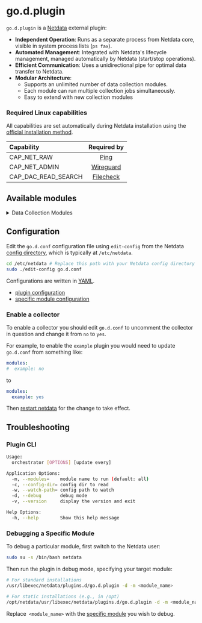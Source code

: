 # go.d.plugin

`go.d.plugin` is a [Netdata](https://github.com/netdata/netdata) external plugin:

- **Independent Operation**: Runs as a separate process from Netdata core, visible in system process lists (`ps fax`).
- **Automated Management**: Integrated with Netdata's lifecycle management, managed automatically by Netdata (start/stop operations).
- **Efficient Communication**: Uses a unidirectional pipe for optimal data transfer to Netdata.
- **Modular Architecture**:
    - Supports an unlimited number of data collection modules.
    - Each module can run multiple collection jobs simultaneously.
    - Easy to extend with new collection modules

### Required Linux capabilities

All capabilities are set automatically during Netdata installation using the [official installation method](/packaging/installer/methods/kickstart.md).

| Capability          |                                                Required by                                                |
|:--------------------|:---------------------------------------------------------------------------------------------------------:|
| CAP_NET_RAW         |      [Ping](https://github.com/netdata/netdata/tree/master/src/go/plugin/go.d/collector/ping#readme)      |
| CAP_NET_ADMIN       | [Wireguard](https://github.com/netdata/netdata/tree/master/src/go/plugin/go.d/collector/wireguard#readme) |
| CAP_DAC_READ_SEARCH | [Filecheck](https://github.com/netdata/netdata/tree/master/src/go/plugin/go.d/collector/filecheck#readme) |

## Available modules

<details>
<summary>Data Collection Modules</summary>

| Name                                                                                                                 |           Monitors            |
|:---------------------------------------------------------------------------------------------------------------------|:-----------------------------:|
| [adaptec_raid](https://github.com/netdata/netdata/tree/master/src/go/plugin/go.d/collector/adaptecraid)              |     Adaptec Hardware RAID     |
| [activemq](https://github.com/netdata/netdata/tree/master/src/go/plugin/go.d/collector/activemq)                     |           ActiveMQ            |
| [ap](https://github.com/netdata/netdata/tree/master/src/go/plugin/go.d/collector/ap)                                 |          Wireless AP          |
| [apache](https://github.com/netdata/netdata/tree/master/src/go/plugin/go.d/collector/apache)                         |            Apache             |
| [apcupsd](https://github.com/netdata/netdata/tree/master/src/go/plugin/go.d/collector/apcupsd)                       |           UPS (APC)           |
| [beanstalk](https://github.com/netdata/netdata/tree/master/src/go/plugin/go.d/collector/beanstalk)                   |           Beanstalk           |
| [bind](https://github.com/netdata/netdata/tree/master/src/go/plugin/go.d/collector/bind)                             |           ISC Bind            |
| [boinc](https://github.com/netdata/netdata/tree/master/src/go/plugin/go.d/collector/boinc)                           |             BOINC             |
| [cassandra](https://github.com/netdata/netdata/tree/master/src/go/plugin/go.d/collector/cassandra)                   |           Cassandra           |
| [ceph](https://github.com/netdata/netdata/tree/master/src/go/plugin/go.d/collector/ceph)                             |             Ceph              |
| [chrony](https://github.com/netdata/netdata/tree/master/src/go/plugin/go.d/collector/chrony)                         |            Chrony             |
| [clickhouse](https://github.com/netdata/netdata/tree/master/src/go/plugin/go.d/collector/clickhouse)                 |          ClickHouse           |
| [cockroachdb](https://github.com/netdata/netdata/tree/master/src/go/plugin/go.d/collector/cockroachdb)               |          CockroachDB          |
| [consul](https://github.com/netdata/netdata/tree/master/src/go/plugin/go.d/collector/consul)                         |            Consul             |
| [coredns](https://github.com/netdata/netdata/tree/master/src/go/plugin/go.d/collector/coredns)                       |            CoreDNS            |
| [couchbase](https://github.com/netdata/netdata/tree/master/src/go/plugin/go.d/collector/couchbase)                   |           Couchbase           |
| [couchdb](https://github.com/netdata/netdata/tree/master/src/go/plugin/go.d/collector/couchdb)                       |            CouchDB            |
| [dmcache](https://github.com/netdata/netdata/tree/master/src/go/plugin/go.d/collector/dmcache)                       |            DMCache            |
| [dnsdist](https://github.com/netdata/netdata/tree/master/src/go/plugin/go.d/collector/dnsdist)                       |            Dnsdist            |
| [dnsmasq](https://github.com/netdata/netdata/tree/master/src/go/plugin/go.d/collector/dnsmasq)                       |     Dnsmasq DNS Forwarder     |
| [dnsmasq_dhcp](https://github.com/netdata/netdata/tree/master/src/go/plugin/go.d/collector/dnsmasq_dhcp)             |         Dnsmasq DHCP          |
| [dns_query](https://github.com/netdata/netdata/tree/master/src/go/plugin/go.d/collector/dnsquery)                    |         DNS Query RTT         |
| [docker](https://github.com/netdata/netdata/tree/master/src/go/plugin/go.d/collector/docker)                         |         Docker Engine         |
| [docker_engine](https://github.com/netdata/netdata/tree/master/src/go/plugin/go.d/collector/docker_engine)           |         Docker Engine         |
| [dockerhub](https://github.com/netdata/netdata/tree/master/src/go/plugin/go.d/collector/dockerhub)                   |          Docker Hub           |
| [dovecot](https://github.com/netdata/netdata/tree/master/src/go/plugin/go.d/collector/dovecot)                       |            Dovecot            |
| [elasticsearch](https://github.com/netdata/netdata/tree/master/src/go/plugin/go.d/collector/elasticsearch)           |   Elasticsearch/OpenSearch    |
| [envoy](https://github.com/netdata/netdata/tree/master/src/go/plugin/go.d/collector/envoy)                           |             Envoy             |
| [exim](https://github.com/netdata/netdata/tree/master/src/go/plugin/go.d/collector/exim)                             |             Exim              |
| [fail2ban](https://github.com/netdata/netdata/tree/master/src/go/plugin/go.d/collector/fail2ban)                     |        Fail2Ban Jails         |
| [filecheck](https://github.com/netdata/netdata/tree/master/src/go/plugin/go.d/collector/filecheck)                   |     Files and Directories     |
| [fluentd](https://github.com/netdata/netdata/tree/master/src/go/plugin/go.d/collector/fluentd)                       |            Fluentd            |
| [freeradius](https://github.com/netdata/netdata/tree/master/src/go/plugin/go.d/collector/freeradius)                 |          FreeRADIUS           |
| [gearman](https://github.com/netdata/netdata/tree/master/src/go/plugin/go.d/collector/gearman)                       |            Gearman            |
| [haproxy](https://github.com/netdata/netdata/tree/master/src/go/plugin/go.d/collector/haproxy)                       |            HAProxy            |
| [hddtemp](https://github.com/netdata/netdata/tree/master/src/go/plugin/go.d/collector/hddtemp)                       |       Disks temperature       |
| [hdfs](https://github.com/netdata/netdata/tree/master/src/go/plugin/go.d/collector/hdfs)                             |             HDFS              |
| [hpssa](https://github.com/netdata/netdata/tree/master/src/go/plugin/go.d/collector/hpssa)                           |        HPE Smart Array        |
| [httpcheck](https://github.com/netdata/netdata/tree/master/src/go/plugin/go.d/collector/httpcheck)                   |       Any HTTP Endpoint       |
| [icecast](https://github.com/netdata/netdata/tree/master/src/go/plugin/go.d/collector/icecast)                       |            Icecast            |
| [intelgpu](https://github.com/netdata/netdata/tree/master/src/go/plugin/go.d/collector/intelgpu)                     |     Intel integrated GPU      |
| [ipfs](https://github.com/netdata/netdata/tree/master/src/go/plugin/go.d/collector/ipfs)                             |             IPFS              |
| [isc_dhcpd](https://github.com/netdata/netdata/tree/master/src/go/plugin/go.d/collector/isc_dhcpd)                   |           ISC DHCP            |
| [k8s_kubelet](https://github.com/netdata/netdata/tree/master/src/go/plugin/go.d/collector/k8s_kubelet)               |            Kubelet            |
| [k8s_kubeproxy](https://github.com/netdata/netdata/tree/master/src/go/plugin/go.d/collector/k8s_kubeproxy)           |          Kube-proxy           |
| [k8s_state](https://github.com/netdata/netdata/tree/master/src/go/plugin/go.d/collector/k8s_state)                   |   Kubernetes cluster state    |
| [lighttpd](https://github.com/netdata/netdata/tree/master/src/go/plugin/go.d/collector/lighttpd)                     |           Lighttpd            |
| [litespeed](https://github.com/netdata/netdata/tree/master/src/go/plugin/go.d/collector/litespeed)                   |           Litespeed           |
| [logind](https://github.com/netdata/netdata/tree/master/src/go/plugin/go.d/collector/logind)                         |        systemd-logind         |
| [logstash](https://github.com/netdata/netdata/tree/master/src/go/plugin/go.d/collector/logstash)                     |           Logstash            |
| [lvm](https://github.com/netdata/netdata/tree/master/src/go/plugin/go.d/collector/lvm)                               |      LVM logical volumes      |
| [maxscale](https://github.com/netdata/netdata/tree/master/src/go/plugin/go.d/collector/maxscale)                     |           MaxScale            |
| [megacli](https://github.com/netdata/netdata/tree/master/src/go/plugin/go.d/collector/megacli)                       |     MegaCli Hardware Raid     |
| [memcached](https://github.com/netdata/netdata/tree/master/src/go/plugin/go.d/collector/memcached)                   |           Memcached           |
| [mongoDB](https://github.com/netdata/netdata/tree/master/src/go/plugin/go.d/collector/mongodb)                       |            MongoDB            |
| [monit](https://github.com/netdata/netdata/tree/master/src/go/plugin/go.d/collector/monit)                           |             Monit             |
| [mysql](https://github.com/netdata/netdata/tree/master/src/go/plugin/go.d/collector/mysql)                           |             MySQL             |
| [nats](https://github.com/netdata/netdata/tree/master/src/go/plugin/go.d/collector/nats)                             |             NATS              |
| [nginx](https://github.com/netdata/netdata/tree/master/src/go/plugin/go.d/collector/nginx)                           |             NGINX             |
| [nginxplus](https://github.com/netdata/netdata/tree/master/src/go/plugin/go.d/collector/nginxplus)                   |          NGINX Plus           |
| [nginxunit](https://github.com/netdata/netdata/tree/master/src/go/plugin/go.d/collector/nginxunit)                   |          NGINX Unit           |
| [nginxvts](https://github.com/netdata/netdata/tree/master/src/go/plugin/go.d/collector/nginxvts)                     |           NGINX VTS           |
| [nsd](https://github.com/netdata/netdata/tree/master/src/go/plugin/go.d/collector/nsd)                               |       NSD (NLnet Labs)        |
| [ntpd](https://github.com/netdata/netdata/tree/master/src/go/plugin/go.d/collector/ntpd)                             |          NTP daemon           |
| [nvidia_smi](https://github.com/netdata/netdata/tree/master/src/go/plugin/go.d/collector/nvidia_smi)                 |          Nvidia SMI           |
| [nvme](https://github.com/netdata/netdata/tree/master/src/go/plugin/go.d/collector/nvme)                             |         NVMe devices          |
| [openldap](https://github.com/netdata/netdata/tree/master/src/go/plugin/go.d/collector/openldap)                     |           OpenLDAP            |
| [openvpn](https://github.com/netdata/netdata/tree/master/src/go/plugin/go.d/collector/openvpn)                       |            OpenVPN            |
| [openvpn_status_log](https://github.com/netdata/netdata/tree/master/src/go/plugin/go.d/collector/openvpn_status_log) |            OpenVPN            |
| [pgbouncer](https://github.com/netdata/netdata/tree/master/src/go/plugin/go.d/collector/pgbouncer)                   |           PgBouncer           |
| [oracledb](https://github.com/netdata/netdata/tree/master/src/go/plugin/go.d/collector/oracledb)                     |           Oracle DB           |
| [phpdaemon](https://github.com/netdata/netdata/tree/master/src/go/plugin/go.d/collector/phpdaemon)                   |           phpDaemon           |
| [phpfpm](https://github.com/netdata/netdata/tree/master/src/go/plugin/go.d/collector/phpfpm)                         |            PHP-FPM            |
| [pihole](https://github.com/netdata/netdata/tree/master/src/go/plugin/go.d/collector/pihole)                         |            Pi-hole            |
| [pika](https://github.com/netdata/netdata/tree/master/src/go/plugin/go.d/collector/pika)                             |             Pika              |
| [ping](https://github.com/netdata/netdata/tree/master/src/go/plugin/go.d/collector/ping)                             |       Any network host        |
| [prometheus](https://github.com/netdata/netdata/tree/master/src/go/plugin/go.d/collector/prometheus)                 |    Any Prometheus Endpoint    |
| [portcheck](https://github.com/netdata/netdata/tree/master/src/go/plugin/go.d/collector/portcheck)                   |       Any TCP Endpoint        |
| [postgres](https://github.com/netdata/netdata/tree/master/src/go/plugin/go.d/collector/postgres)                     |          PostgreSQL           |
| [postfix](https://github.com/netdata/netdata/tree/master/src/go/plugin/go.d/collector/postfix)                       |            Postfix            |
| [powerdns](https://github.com/netdata/netdata/tree/master/src/go/plugin/go.d/collector/powerdns)                     | PowerDNS Authoritative Server |
| [powerdns_recursor](https://github.com/netdata/netdata/tree/master/src/go/plugin/go.d/collector/powerdns_recursor)   |       PowerDNS Recursor       |
| [proxysql](https://github.com/netdata/netdata/tree/master/src/go/plugin/go.d/collector/proxysql)                     |           ProxySQL            |
| [pulsar](https://github.com/netdata/netdata/tree/master/src/go/plugin/go.d/collector/pulsar)                         |         Apache Pulsar         |
| [puppet](https://github.com/netdata/netdata/tree/master/src/go/plugin/go.d/collector/puppet)                         |            Puppet             |
| [rabbitmq](https://github.com/netdata/netdata/tree/master/src/go/plugin/go.d/collector/rabbitmq)                     |           RabbitMQ            |
| [redis](https://github.com/netdata/netdata/tree/master/src/go/plugin/go.d/collector/redis)                           |             Redis             |
| [rethinkdb](https://github.com/netdata/netdata/tree/master/src/go/plugin/go.d/collector/rethinkdb)                   |           RethinkDB           |
| [riakkv](https://github.com/netdata/netdata/tree/master/src/go/plugin/go.d/collector/riakkv)                         |            Riak KV            |
| [rspamd](https://github.com/netdata/netdata/tree/master/src/go/plugin/go.d/collector/rspamd)                         |            Rspamd             |
| [samba](https://github.com/netdata/netdata/tree/master/src/go/plugin/go.d/collector/samba)                           |             Samba             |
| [scaleio](https://github.com/netdata/netdata/tree/master/src/go/plugin/go.d/collector/scaleio)                       |       Dell EMC ScaleIO        |
| [sensors](https://github.com/netdata/netdata/tree/master/src/go/plugin/go.d/collector/sensors)                       |       Hardware Sensors        |
| [SNMP](https://github.com/netdata/netdata/blob/master/src/go/plugin/go.d/collector/snmp)                             |             SNMP              |
| [squid](https://github.com/netdata/netdata/tree/master/src/go/plugin/go.d/collector/squid)                           |             Squid             |
| [squidlog](https://github.com/netdata/netdata/tree/master/src/go/plugin/go.d/collector/squidlog)                     |             Squid             |
| [smartctl](https://github.com/netdata/netdata/tree/master/src/go/plugin/go.d/collector/smartctl)                     |   S.M.A.R.T Storage Devices   |
| [spigotmc](https://github.com/netdata/netdata/tree/master/src/go/plugin/go.d/collector/spigotmc)                     |           SpigotMC            |
| [storcli](https://github.com/netdata/netdata/tree/master/src/go/plugin/go.d/collector/storcli)                       |    Broadcom Hardware RAID     |
| [supervisord](https://github.com/netdata/netdata/tree/master/src/go/plugin/go.d/collector/supervisord)               |          Supervisor           |
| [systemdunits](https://github.com/netdata/netdata/tree/master/src/go/plugin/go.d/collector/systemdunits)             |      Systemd unit state       |
| [tengine](https://github.com/netdata/netdata/tree/master/src/go/plugin/go.d/collector/tengine)                       |            Tengine            |
| [tomcat](https://github.com/netdata/netdata/tree/master/src/go/plugin/go.d/collector/tomcat)                         |            Tomcat             |
| [tor](https://github.com/netdata/netdata/tree/master/src/go/plugin/go.d/collector/tor)                               |              Tor              |
| [traefik](https://github.com/netdata/netdata/tree/master/src/go/plugin/go.d/collector/traefik)                       |            Traefik            |
| [typesense](https://github.com/netdata/netdata/tree/master/src/go/plugin/go.d/collector/typesense)                   |           Typesense           |
| [unbound](https://github.com/netdata/netdata/tree/master/src/go/plugin/go.d/collector/unbound)                       |            Unbound            |
| [upsd](https://github.com/netdata/netdata/tree/master/src/go/plugin/go.d/collector/upsd)                             |          UPSd (Nut)           |
| [uwsgi](https://github.com/netdata/netdata/tree/master/src/go/plugin/go.d/collector/uwsgi)                           |             uWSGI             |
| [varnish](https://github.com/netdata/netdata/tree/master/src/go/plugin/go.d/collector/varnish)                       |            Varnish            |
| [vcsa](https://github.com/netdata/netdata/tree/master/src/go/plugin/go.d/collector/vcsa)                             |   vCenter Server Appliance    |
| [vernemq](https://github.com/netdata/netdata/tree/master/src/go/plugin/go.d/collector/vernemq)                       |            VerneMQ            |
| [vsphere](https://github.com/netdata/netdata/tree/master/src/go/plugin/go.d/collector/vsphere)                       |     VMware vCenter Server     |
| [w1sensor](https://github.com/netdata/netdata/tree/master/src/go/plugin/go.d/collector/w1sensor)                     |        1-Wire Sensors         |
| [web_log](https://github.com/netdata/netdata/tree/master/src/go/plugin/go.d/collector/weblog)                        |         Apache/NGINX          |
| [wireguard](https://github.com/netdata/netdata/tree/master/src/go/plugin/go.d/collector/wireguard)                   |           WireGuard           |
| [whoisquery](https://github.com/netdata/netdata/tree/master/src/go/plugin/go.d/collector/whoisquery)                 |         Domain Expiry         |
| [x509check](https://github.com/netdata/netdata/tree/master/src/go/plugin/go.d/collector/x509check)                   |     Digital Certificates      |
| [yugabytedb](https://github.com/netdata/netdata/tree/master/src/go/plugin/go.d/collector/yugabytedb)                 |          YugabyteDB           |
| [zfspool](https://github.com/netdata/netdata/tree/master/src/go/plugin/go.d/collector/zfspool)                       |           ZFS Pools           |
| [zookeeper](https://github.com/netdata/netdata/tree/master/src/go/plugin/go.d/collector/zookeeper)                   |           ZooKeeper           |

</details>

## Configuration

Edit the `go.d.conf` configuration file using `edit-config` from the
Netdata [config directory](/docs/netdata-agent/configuration/README.md#the-netdata-config-directory),
which is typically at `/etc/netdata`.

```bash
cd /etc/netdata # Replace this path with your Netdata config directory
sudo ./edit-config go.d.conf
```

Configurations are written in [YAML](http://yaml.org/).

- [plugin configuration](https://github.com/netdata/netdata/blob/master/src/go/plugin/go.d/config/go.d.conf)
- [specific module configuration](https://github.com/netdata/netdata/tree/master/src/go/plugin/go.d/config/go.d)

### Enable a collector

To enable a collector you should edit `go.d.conf` to uncomment the collector in question and change it from `no`
to `yes`.

For example, to enable the `example` plugin you would need to update `go.d.conf` from something like:

```yaml
modules:
#  example: no 
```

to

```yaml
modules:
  example: yes
```

Then [restart netdata](/docs/netdata-agent/start-stop-restart.md) for the change to take effect.

## Troubleshooting

### Plugin CLI

```sh
Usage:
  orchestrator [OPTIONS] [update every]

Application Options:
  -m, --modules=    module name to run (default: all)
  -c, --config-dir= config dir to read
  -w, --watch-path= config path to watch
  -d, --debug       debug mode
  -v, --version     display the version and exit

Help Options:
  -h, --help        Show this help message
```

### Debugging a Specific Module

To debug a particular module, first switch to the Netdata user:

```bash
sudo su -s /bin/bash netdata
```

Then run the plugin in debug mode, specifying your target module:

```bash
# For standard installations
/usr/libexec/netdata/plugins.d/go.d.plugin -d -m <module_name>

# For static installations (e.g., in /opt)
/opt/netdata/usr/libexec/netdata/plugins.d/go.d.plugin -d -m <module_name>
```

Replace` <module_name>` with the [specific module](#available-modules) you wish to debug.
